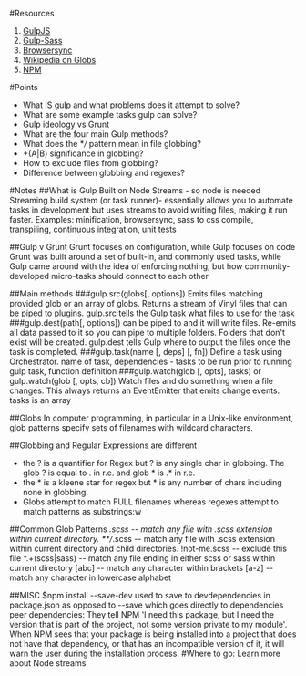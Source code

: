 #Resources
1. [GulpJS](http://gulpjs.com/)  
2. [Gulp-Sass](https://www.npmjs.com/package/gulp-sass)  
3. [Browsersync](https://browsersync.io/)  
4. [Wikipedia on Globs](https://en.wikipedia.org/wiki/Glob_(programming))
5. [NPM](https://docs.npmjs.com)

#Points
* What IS gulp and what problems does it attempt to solve?
* What are some example tasks gulp can solve?
* Gulp ideology vs Grunt
* What are the four main Gulp methods?
* What does the **/* pattern mean in file globbing?
* +(A|B) significance in globbing?
* How to exclude files from globbing?
* Difference between globbing and regexes?

#Notes
##What is Gulp
Built on Node Streams - so node is needed
Streaming build system (or task runner)- essentially allows you to automate tasks in development but uses streams to avoid writing files, making it run faster.
Examples: minification, browsersync, sass to css compile, transpiling, continuous integration, unit tests

##Gulp v Grunt
Grunt focuses on configuration, while Gulp focuses on code
Grunt was built around a set of built-in, and commonly used tasks, while Gulp came around with the idea of enforcing nothing, but how community-developed micro-tasks should connect to each other


##Main methods
###gulp.src(globs[, options])
Emits files matching provided glob or an array of globs. Returns a stream of Vinyl files that can be piped to plugins.
gulp.src tells the Gulp task what files to use for the task
###gulp.dest(path[, options])
can be piped to and it will write files. Re-emits all data passed to it so you can pipe to multiple folders. Folders that don't exist will be created.
gulp.dest tells Gulp where to output the files once the task is completed.
###gulp.task(name [, deps] [, fn])
Define a task using Orchestrator.
name of task, dependencies - tasks to be run prior to running gulp task, function definition
###gulp.watch(glob [, opts], tasks) or gulp.watch(glob [, opts, cb])
Watch files and do something when a file changes. This always returns an EventEmitter that emits change events.
tasks is an array

##Globs
In computer programming, in particular in a Unix-like environment, glob patterns specify sets of filenames with wildcard characters. 

##Globbing and Regular Expressions are different
* the ? is a quantifier for Regex but ? is any single char in globbing. The glob ? is equal to . in r.e. and glob * is .* in r.e.
* the * is a kleene star for regex but * is any number of chars including none in globbing. 
* Globs attempt to match FULL filenames whereas regexes attempt to match patterns as substrings:w

##Common Glob Patterns
*.scss -- match any file with .scss extension within current directory.
**/*.scss -- match any file with .scss extension within current directory and child directories.
!not-me.scss -- exclude this file
*.+(scss|sass) -- match any file ending in either scss or sass within current directory
[abc] -- match any character within brackets
[a-z] -- match any character in lowercase alphabet

##MISC
$npm install --save-dev used to save to devdependencies in package.json as opposed to --save which goes directly to dependencies
peer dependencies:
They tell NPM 'I need this package, but I need the version that is part of the project, not some version private to my module'. When NPM sees that your package is being installed into a project that does not have that dependency, or that has an incompatible version of it, it will warn the user during the installation process.
#Where to go:
Learn more about Node streams
 




